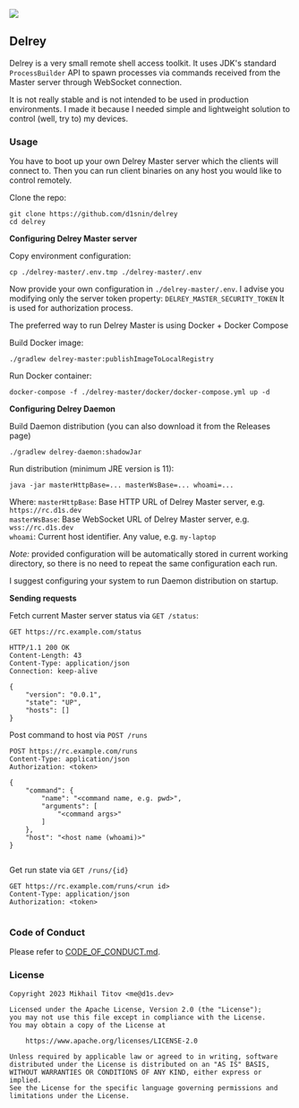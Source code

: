 [![](https://github.com/d1snin/delrey/actions/workflows/build.yml/badge.svg)](https://github.com/d1snin/delrey/actions/workflows/build.yml)

## Delrey

Delrey is a very small remote shell access toolkit. It uses JDK's standard `ProcessBuilder` API to spawn processes via
commands received from
the Master server through WebSocket connection.

It is not really stable and is not intended to be used in production environments. I made it because I needed simple and
lightweight solution to
control (well, try to) my devices.

### Usage

You have to boot up your own Delrey Master server which the clients will connect to.
Then you can run client binaries on any host you would like to control remotely.

Clone the repo:

```shell
git clone https://github.com/d1snin/delrey
cd delrey
```

**Configuring Delrey Master server**

Copy environment configuration:

```shell
cp ./delrey-master/.env.tmp ./delrey-master/.env
```

Now provide your own configuration in `./delrey-master/.env`.
I advise you modifying only the server token property: `DELREY_MASTER_SECURITY_TOKEN`
It is used for authorization process.

The preferred way to run Delrey Master is using Docker + Docker Compose

Build Docker image:

```shell
./gradlew delrey-master:publishImageToLocalRegistry
```

Run Docker container:

```shell
docker-compose -f ./delrey-master/docker/docker-compose.yml up -d
```

**Configuring Delrey Daemon**

Build Daemon distribution (you can also download it from the Releases page)

```
./gradlew delrey-daemon:shadowJar
```

Run distribution (minimum JRE version is 11):

```shell
java -jar masterHttpBase=... masterWsBase=... whoami=...
```

Where:
`masterHttpBase`: Base HTTP URL of Delrey Master server, e.g. `https://rc.d1s.dev`\
`masterWsBase`: Base WebSocket URL of Delrey Master server, e.g. `wss://rc.d1s.dev`\
`whoami`: Current host identifier. Any value, e.g. `my-laptop`

*Note:* provided configuration will be automatically stored in current working directory, so there is no
need to repeat the same configuration each run.

I suggest configuring your system to run Daemon distribution on startup.

**Sending requests**

Fetch current Master server status via `GET /status`:

```http request
GET https://rc.example.com/status
```
```
HTTP/1.1 200 OK
Content-Length: 43
Content-Type: application/json
Connection: keep-alive

{
    "version": "0.0.1",
    "state": "UP",
    "hosts": []
}
```

Post command to host via `POST /runs`

```http request
POST https://rc.example.com/runs
Content-Type: application/json
Authorization: <token>

{
    "command": {
        "name": "<command name, e.g. pwd>",
        "arguments": [
            "<command args>"
        ]
    },
    "host": "<host name (whoami)>"
}
```
```
```

Get run state via `GET /runs/{id}`

```http request
GET https://rc.example.com/runs/<run id>
Content-Type: application/json
Authorization: <token>
```
```
```

### Code of Conduct

Please refer to [CODE_OF_CONDUCT.md](./CODE_OF_CONDUCT.md).

### License

```
Copyright 2023 Mikhail Titov <me@d1s.dev>

Licensed under the Apache License, Version 2.0 (the "License");
you may not use this file except in compliance with the License.
You may obtain a copy of the License at

    https://www.apache.org/licenses/LICENSE-2.0

Unless required by applicable law or agreed to in writing, software
distributed under the License is distributed on an "AS IS" BASIS,
WITHOUT WARRANTIES OR CONDITIONS OF ANY KIND, either express or implied.
See the License for the specific language governing permissions and
limitations under the License.
```